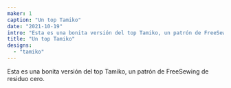 ```yaml
---
maker: 1
caption: "Un top Tamiko"
date: "2021-10-19"
intro: "Esta es una bonita versión del top Tamiko, un patrón de FreeSewing de residuo cero."
title: "Un top Tamiko"
designs:
  - "tamiko"
---
```


Esta es una bonita versión del top Tamiko, un patrón de FreeSewing de residuo cero.

